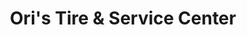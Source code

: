 ---
title: "Ori's Tire & Service Center"
url: /los-angeles/oris-tire-und-service-center/
shop: Autowerkstatt
---
